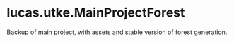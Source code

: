 # lucas.utke.MainProjectForest
Backup of main project, with assets and stable version of forest generation. 
